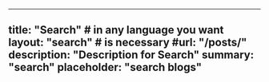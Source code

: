 
---
title: "Search" # in any language you want
layout: "search" # is necessary
#url: "/posts/"
description: "Description for Search"
summary: "search"
placeholder: "search blogs"
---

